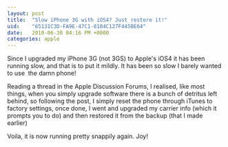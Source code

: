 ```yaml
---
layout: post
title:  "Slow iPhone 3G with iOS4? Just restore it!"
uid:	"65131C3D-FA9E-47C1-8104C127F445BE64"
date:   2010-06-30 04:16 PM +0000
categories: apple
---
```

<p>Since I upgraded my iPhone 3G (not 3GS) to Apple's iOS4 it has been running slow, and that is to put it mildly. It has been so slow I barely wanted to use  the damn phone! </p>
<p>Reading a thread in the Apple Discussion Forums, I realised, like most things, when you simply upgrade software there is a bunch of detritus left behind, so following the post, I simply reset the phone through iTunes to factory settings, once done, I went and upgraded my carrier info (which it prompts you to do) and then restored it from the backup (that I made earlier) </p>
<p>Voila, it is now running pretty snappily again. Joy! </p>
<p> </p>
<p> </p>